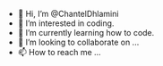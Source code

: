 - 👋 Hi, I’m @ChantelDhlamini
- 👀 I’m interested in coding.
- 🌱 I’m currently learning how to code.
- 💞️ I’m looking to collaborate on ...
- 📫 How to reach me ...

<!---
ChantelDhlamini/ChantelDhlamini is a ✨ special ✨ repository because its `README.md` (this file) appears on your GitHub profile.
You can click the Preview link to take a look at your changes.
--->
